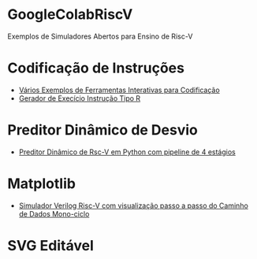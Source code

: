 # GoogleColabRiscV
Exemplos de Simuladores Abertos para Ensino de Risc-V

# Codificação de Instruções
* [Vários Exemplos de Ferramentas Interativas para Codificação](https://colab.research.google.com/drive/1u7puz3JG8yJOQq_dmPhiEoF8A-O5PGUS?usp=sharing)
* [Gerador de Execício Instrução Tipo R](https://colab.research.google.com/drive/1Id4bzOBTbZgqrWdyvD3K2eEcnEAdqxqV?usp=sharing)

# Preditor Dinâmico de Desvio 
 * [Preditor Dinâmico de Rsc-V em Python com pipeline de 4 estágios](https://colab.research.google.com/drive/19ffbZEbwlhMq95FpKd1S1TaN4IZcE-Yx?usp=sharing)
   
# Matplotlib

* [Simulador Verilog Risc-V com visualização passo a passo do Caminho de Dados Mono-ciclo](https://colab.research.google.com/drive/170qxfdCPs-d4qSeHA-WC6UKM5jMce78g?usp=sharing)

# SVG Editável
